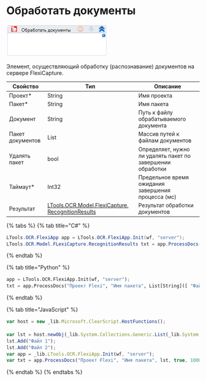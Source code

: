 # Обработать документы

![](<../../../../.gitbook/assets/image (431).png>)

Элемент, осуществляющий обработку (распознавание) документов на сервере FlexiCapture.

| Свойство         | Тип                                                                                     | Описание                                           |
| ---------------- | --------------------------------------------------------------------------------------- | -------------------------------------------------- |
| Проект\*         | String                                                                                  | Имя проекта                                        |
| Пакет\*          | String                                                                                  | Имя пакета                                         |
| Документ         | String                                                                                  | Путь к файлу обрабатываемого документа             |
| Пакет документов | List                                                                                    | Массив путей к файлам документов                   |
| Удалять пакет    | bool                                                                                    | Определяет, нужно ли удалять пакет по завершении обработки |
| Таймаут\*        | Int32                                                                                   | Предельное время ожидания завершения процесса (мс) |
| Результат        | [LTools.OCR.Model.FlexiCapture. RecognitionResults](tipy-dannykh/recognitionresults.md) | Результат обработки документов                     |

{% tabs %}
{% tab title="C#" %}
```csharp
LTools.OCR.FlexiApp app = LTools.OCR.FlexiApp.Init(wf, "server");
LTools.OCR.Model.FLexiCapture.RecognitionResults txt = app.ProcessDocs("Проект Flexi", "Имя пакета", new List<string>() { "Файл 1", "Файл 2" }, true, 10000);
```
{% endtab %}

{% tab title="Python" %}
```python
app = LTools.OCR.FlexiApp.Init(wf, "server");
txt = app.ProcessDocs("Проект Flexi", "Имя пакета", List[String]([ "Файл 1", "Файл 2" ]), True, 10000);
```
{% endtab %}

{% tab title="JavaScript" %}
```javascript
var host = new _lib.Microsoft.ClearScript.HostFunctions();
	
var lst = host.newObj(_lib.System.Collections.Generic.List(_lib.System.String));
lst.Add("Файл 1");
lst.Add("Файл 2");
var app = _lib.LTools.OCR.FlexiApp.Init(wf, "server");
var txt = app.ProcessDocs("Проект Flexi", "Имя пакета", lst, true, 10000);
```
{% endtab %}
{% endtabs %}
